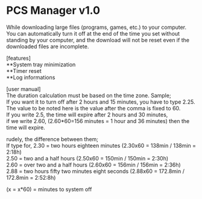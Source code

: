 # PCS Manager v1.0

While downloading large files (programs, games, etc.) to your computer. You can automatically turn it off at the end of the time you set without standing by your computer, and the download will not be reset even if the downloaded files are incomplete.

[features] <br />
**System tray minimization <br />
**Timer reset <br />
**Log informations <br />

[user manual] <br />
The duration calculation must be based on the time zone. Sample;  <br />
If you want it to turn off after 2 hours and 15 minutes, you have to type 2.25.  <br />
The value to be noted here is the value after the comma is fixed to 60.  <br />
If you write 2.5, the time will expire after 2 hours and 30 minutes,  <br />
if we write 2.60, (2.60*60=156 minutes = 1 hour and 36 minutes) then the time will expire.  <br />

rudely, the difference between them; <br />
If type for, 2.30 = two hours eighteen minutes (2.30x60 = 138min / 138min = 2:18h) <br />
2.50 = two and a half hours (2.50x60 = 150min / 150min = 2:30h) <br />
2.60 = over two and a half hours (2.60x60 = 156min / 156min = 2:36h) <br />
2.88 = two hours fifty two minutes eight seconds (2.88x60 = 172.8min / 172.8min = 2:52:8h)  <br />

(x = x*60) = minutes to system off <br />
